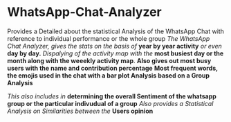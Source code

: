 # WhatsApp-Chat-Analyzer
Provides a Detailed about the statistical Analysis of the WhatsApp Chat with reference to individual performance or the whole group
*The WhatsApp Chat Analyzer, gives the stats on the basis of* **year by year activity** *or even* **day by day.**
*Dispalying of the activity map with the* **most busiest day or the month along with the weeekly activity map**.
**Also gives out most busy users with the name and contribution percentage**
**Most frequent words, the emojis used in the chat with a bar plot Analysis based on a Group Analysis** 

 *This also includes in* **determining the overall Sentiment of the whatsapp group or the particular indivudual of a group**
 *Also  provides a Statistical Analysis on Similarities between the* **Users opinion**
